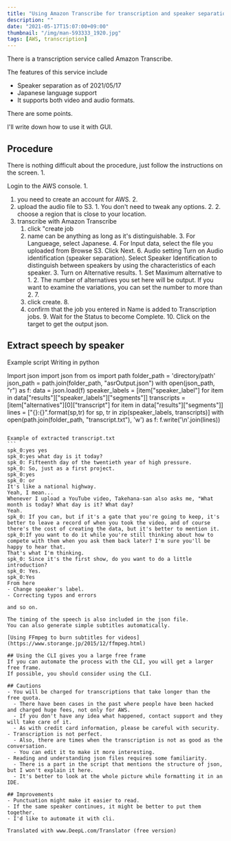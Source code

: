 ```yaml
---
title: "Using Amazon Transcribe for transcription and speaker separation"
description: ""
date: "2021-05-17T15:07:00+09:00"
thumbnail: "/img/man-593333_1920.jpg"
tags: [AWS, transcription]
---
```

There is a transcription service called Amazon Transcribe.

The features of this service include

- Speaker separation as of 2021/05/17
- Japanese language support
- It supports both video and audio formats.

There are some points.

I'll write down how to use it with GUI.

## Procedure
There is nothing difficult about the procedure, just follow the instructions on the screen. 1.

Login to the AWS console. 1.
   1. you need to create an account for AWS. 2.
2. upload the audio file to S3. 1.
   You don't need to tweak any options. 2.
   2. choose a region that is close to your location.
3. transcribe with Amazon Transcribe
   1. click "create job
   2. name can be anything as long as it's distinguishable. 3.
   For Langueage, select Japanese. 4.
   For Input data, select the file you uploaded from Browse S3.
   Click Next. 6.
   Audio setting
      Turn on Audio identification (speaker separation).
      Select Speaker Identification to distinguish between speakers by using the characteristics of each speaker. 3.
      Turn on Alternative results. 1.
         Set Maximum alternative to 1. 2.
         The number of alternatives you set here will be output. If you want to examine the variations, you can set the number to more than 2. 7.
   7. click create. 8.
   8. confirm that the job you entered in Name is added to Transcription jobs. 9.
   Wait for the Status to become Complete. 10.
   Click on the target to get the output json.

## Extract speech by speaker
Example script
Writing in python

Import json
import json
from os import path
folder_path = 'directory/path'
json_path = path.join(folder_path, "asrOutput.json")
with open(json_path, "r") as f:
    data = json.load(f)
speaker_labels = [item["speaker_label"] for item in data["results"]["speaker_labels"]["segments"]]
transcripts = [item["alternatives"][0]["transcript"] for item in data["results"]["segments"]]
lines = ["{}:{}".format(sp,tr) for sp, tr in zip(speaker_labels, transcripts)]
with open(path.join(folder_path, "transcript.txt"), 'w') as f:
    f.write('\n'.join(lines))
````

Example of extracted transcript.txt
```
spk_0:yes yes
spk_0:yes what day is it today?
spk_0: Fifteenth day of the twentieth year of high pressure.
spk_0: So, just as a first project.
spk_0:yes
spk_0: or
It's like a national highway.
Yeah, I mean...
Whenever I upload a YouTube video, Takehana-san also asks me, "What month is today? What day is it? What day?
Yeah.
spk_0: If you can, but if it's a gate that you're going to keep, it's better to leave a record of when you took the video, and of course there's the cost of creating the data, but it's better to mention it.
spk_0:If you want to do it while you're still thinking about how to compete with them when you ask them back later? I'm sure you'll be happy to hear that.
That's what I'm thinking.
spk_0: Since it's the first show, do you want to do a little introduction?
spk_0: Yes.
spk_0:Yes
From here
- Change speaker's label.
- Correcting typos and errors

and so on.

The timing of the speech is also included in the json file.
You can also generate simple subtitles automatically.

[Using FFmpeg to burn subtitles for videos](https://www.storange.jp/2015/12/ffmpeg.html)

## Using the CLI gives you a large free frame
If you can automate the process with the CLI, you will get a larger free frame.
If possible, you should consider using the CLI.

## Cautions
- You will be charged for transcriptions that take longer than the free quota.
  - There have been cases in the past where people have been hacked and charged huge fees, not only for AWS.
  - If you don't have any idea what happened, contact support and they will take care of it.
  - As with credit card information, please be careful with security.
- Transcription is not perfect.
  - Also, there are times when the transcription is not as good as the conversation.
  - You can edit it to make it more interesting.
- Reading and understanding json files requires some familiarity.
  - There is a part in the script that mentions the structure of json, but I won't explain it here.
  - It's better to look at the whole picture while formatting it in an IDE.

## Improvements
- Punctuation might make it easier to read.
- If the same speaker continues, it might be better to put them together.
- I'd like to automate it with cli.

Translated with www.DeepL.com/Translator (free version)
